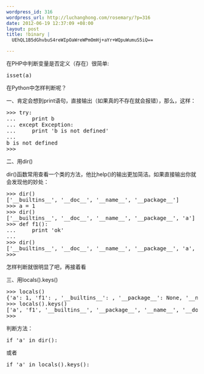 ```yaml
--- 
wordpress_id: 316
wordpress_url: http://luchanghong.com/rosemary/?p=316
date: 2012-06-19 12:37:09 +08:00
layout: post
title: !binary |
  UEhQL1B5dGhvbuS4reWIpOaWreWPmOmHj+aYr+WQpuWumuS5iQ==

---
```

在PHP中判断变量是否定义（存在）很简单:

<pre class="prettyprint">isset(a)</pre>

在Python中怎样判断呢？

一、肯定会想到print语句，直接输出（如果真的不存在就会报错），那么，这样：
<pre class="prettyprint">
&gt;&gt;&gt; try:
...     print b
... except Exception:
...     print 'b is not defined'
...
b is not defined
&gt;&gt;&gt;
</pre>
二、用dir()

dir()函数常用查看一个类的方法，他比help()的输出更加简洁。如果直接输出你就会发现他的妙处：
<pre class="prettyprint">
&gt;&gt;&gt; dir()
['__builtins__', '__doc__', '__name__', '__package__']
&gt;&gt;&gt; a = 1
&gt;&gt;&gt; dir()
['__builtins__', '__doc__', '__name__', '__package__', 'a']
&gt;&gt;&gt; def f1():
...     print 'ok'
...
&gt;&gt;&gt; dir()
['__builtins__', '__doc__', '__name__', '__package__', 'a', 'f1']
&gt;&gt;&gt;
</pre>
怎样判断就很明显了吧，再接着看

三、用locals().keys()
<pre class="prettyprint">
&gt;&gt;&gt; locals()
{'a': 1, 'f1': , '__builtins__': , '__package__': None, '__name__': '__main__', '__doc__': None}
&gt;&gt;&gt; locals().keys()
['a', 'f1', '__builtins__', '__package__', '__name__', '__doc__']
&gt;&gt;&gt;
</pre>
判断方法：

<pre class="prettyprint">if 'a' in dir():</pre>或者<pre class="prettyprint">if 'a' in locals().keys():</pre>

&nbsp;
